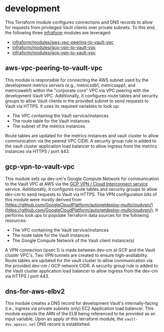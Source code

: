 # development

This Terraform module configures connections and DNS records to allow for requests from privileged Vault clients over
 private subnets. To this end, the following three [infraform](https://github.com/wpengine/infraform/) modules are leveraged:

- [infraform/modules/aws-vpc-peering-to-vault-vpc](https://github.com/wpengine/infraform/tree/master/modules/aws-vpc-peering-to-vault-vpc)
- [infraform/modules/gcp-vpn-to-vault-vpc](https://github.com/wpengine/infraform/tree/master/modules/dns-for-aws-elbv2)
- [infraform/modules/gcp-vpn-to-vault-vpc](https://github.com/wpengine/infraform/tree/master/modules/dns-for-aws-elbv2)

## aws-vpc-peering-to-vault-vpc

This module is responsible for connecting the AWS subnet used by the development metrics servers
 (e.g., metricsdb1, metricsapp1, and metricsweb1) within the "corporate core" VPC via VPC peering with the development
  Vault VPC. Additionally, it configures route tables and security groups to allow Vault clients in the provided subnet
  to send requests to Vault via HTTPS. It uses its required variables to look up:

- The VPC containing the Vault service/instances
- The route table for the Vault instances
- The subnet of the metrics instances

Route tables are updated for the metrics instances and vault cluster to allow communication via the peered VPC CIDR.
 A security group rule is added to the vault cluster application load balancer to allow ingress from the metrics
 instances via HTTPS / port 443.

## gcp-vpn-to-vault-vpc

This module sets up dev-cm's Google Compute Network for communication to the Vault VPC at AWS via the
 [GCP VPN / Cloud Interconnect service](https://cloud.google.com/interconnect/) service. Additionally, it configures
 route tables and security groups to allow dev-cm to send requests to Vault via HTTPS. The VPN configuration bits of
 this module were mostly derived from [https://github.com/GoogleCloudPlatform/autonetdeploy-multicloudvpn/](https://github.com/GoogleCloudPlatform/autonetdeploy-multicloudvpn/).
 It performs look ups to populate Terraform data sources for the following resources:

- The VPC containing the Vault service/instances
- The route table for the Vault instances
- The Google Compute Network of the Vault client instance(s)

A VPN connection (ipsec.1) is made between dev-cm at GCP and the Vault cluster VPC's. Two VPN tunnels are created to
 ensure high-availability. Route tables are updated for the vault cluster to allow communication via the provided
 dev-cm / GCP network CIDR. A security group rule is added to the Vault cluster application load balancer to allow
 ingress from the dev-cm via HTTPS / port 443.

## dns-for-aws-elbv2

This module creates a DNS record for development Vault's internally-facing (i.e., ingress via private subnets only) EC2
 Application load balancer. This module expects the ARN of the ELB being referenced to be provided as an input
  variable. Upon an apply of this terraform module, the `vault-dev.wpesvc.net` DNS record is established.
